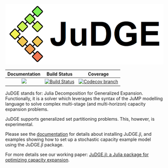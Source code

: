 ![JuDGE](docs/src/assets/judge-small.png)

| **Documentation** | **Build Status** | **Coverage** |
|:-----------------:|:--------------------:|:----------------:|
| [![][docs-latest-img]][docs-latest-url] | [![Build Status][build-img]][build-url] | [![Codecov branch][codecov-img]][codecov-url]

JuDGE stands for: Julia Decomposition for Generalized Expansion. Functionally,
it is a solver which leverages the syntax of the JuMP modelling language to
solve complex multi-stage (and multi-horizon) capacity expansion problems.

JuDGE supports generalized set partitioning problems. This, however, is
experimental.

Please see the [documentation](https://EPOC-UoA.github.io/JuDGE.jl/)
for details about installing JuDGE.jl, and examples showing how to set up a
stochastic capacity example model using the JuDGE.jl package.

For more details see our working paper: [JuDGE.jl: a Julia package for optimizing capacity expansion](http://www.optimization-online.org/DB_HTML/2020/11/8086.html).

[build-img]: https://github.com/EPOC-UoA/JuDGE.jl/workflows/CI/badge.svg?branch=master
[build-url]: https://github.com/EPOC-UoA/JuDGE.jl/actions?query=workflow%3ACI

[codecov-img]: https://codecov.io/github/EPOC-UoA/JuDGE.jl/coverage.svg?branch=master
[codecov-url]: https://codecov.io/github/EPOC-UoA/JuDGE.jl?branch=master

[docs-latest-img]: https://img.shields.io/badge/docs-latest-blue.svg
[docs-latest-url]: https://EPOC-UoA.github.io/JuDGE.jl
